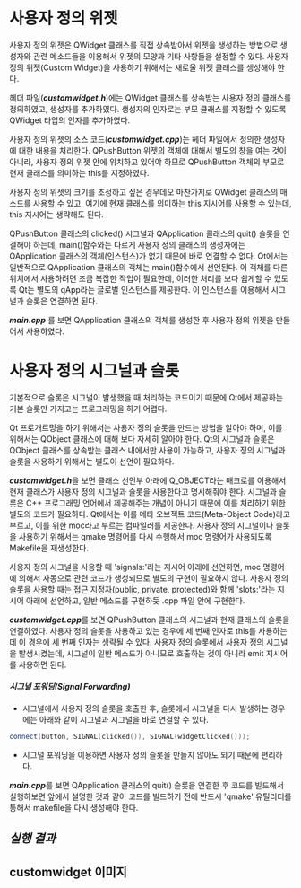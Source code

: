 # 사용자 정의 위젯

사용자 정의 위젯은 QWidget 클래스를 직접 상속받아서 위젯을 생성하는 방법으로 생성자와 관련 메소드들을 이용해서 위젯의 모양과 기타 사항들을 설정할 수 있다.
사용자 정의 위젯(Custom Widget)을 사용하기 위해서는 새로울 위젯 클래스를 생성해야 한다.

헤더 파일(***customwidget.h***)에는 QWidget 클래스를 상속받는 사용자 정의 클래스를 정의하였고, 생성자를 추가하였다. 생성자의 인자로는 부모 클래스를 지정할 수 있도록 QWidget 타입의 인자를 추가하였다.

사용자 정의 위젯의 소스 코드(***customwidget.cpp***)는 헤더 파일에서 정의한 생성자에 대한 내용을 처리한다. QPushButton 위젯의 객체에 대해서 별도의 창을 여는 것이 아니라, 사용자 정의 위젯 안에 위치하고 있어야 하므로 QPushButton 객체의 부모로 현재 클래스를 의미하는 this를 지정하였다.

사용자 정의 위젯의 크기를 조정하고 싶은 경우데오 마찬가지로 QWidget 클래스의 매소드를 사용할 수 있고, 여기에 현재 클래스를 의미하는 this 지시어를 사용할 수 있는데, this 지시어는 생략해도 된다.

QPushButton 클래스의 clicked() 시그널과 QApplication 클래스의 quit() 슬롯을 연결해야 하는데, main()함수와는 다르게 사용자 정의 클래스의 생성자에는 QApplication 클래스의 객체(인스턴스)가 없기 때문에 바로 연결할 수 없다. Qt에서는 일반적으로 QApplication 클래스의 객체는 main()함수에서 선언된다. 이 객체를 다른 위치에서 사용하려면 조금 복잡한 작업이 필요한데, 이러한 처리를 보다 쉽게할 수 있도록 Qt는 별도의 qApp라는 글로벌 인스턴스를 제공한다. 이 인스턴스를 이용해서 시그널과 슬롯은 연결하면 된다.

***main.cpp*** 를 보면 QApplication 클래스의 객체를 생성한 후 사용자 정의 위젯을 만들어서 사용하였다.

# 사용자 정의 시그널과 슬롯

기본적으로 슬롯은 시그널이 발생했을 때 처리하는 코드이기 때문에 Qt에서 제공하는 기본 슬롯만 가지고는 프로그래밍을 하기 어렵다.

Qt 프로개르밍을 하기 위해서는 사용자 정의 슬롯을 만드는 방법을 알아야 하며, 이를 위해서는 QObject 클래스에 대해 보다 자세히 알아야 한다. Qt의 시그널과 슬롯은 QObject 클래스를 상속받는 클래스 내에서만 사용이 가능하고, 사용자 정의 시그널과 슬롯을 사용하기 위해서는 별도이 선언이 필요하다.

***customwidget.h***을 보면 클래스 선언부 아래에 Q_OBJECT라는 매크로를 이용해서 현재 클래스가 사용자 정의 시그널과 슬롯을 사용한다고 명시해줘야 한다. 시그널과 슬롯은 C++ 프로그래밍 언어에서 제공해주는 개념이 아니기 때문에 이를 처리하기 위한 별도의 코드가 필요하다. Qt에서는 이를 메타 오브젝트 코드(Meta-Object Code)라고 부르고, 이를 위한 moc라고 부르는 컴파일러를 제공한다. 사용자 정의 시그널이나 슬롯을 사용하기 위해서는 qmake 명령어를 다시 수행해서 moc 명령어가 사용되도록 Makefile을 재생성한다.

사용자 정의 시그널을 사용할 때 'signals:'라는 지시어 아래에 선언하면, moc 명령어에 의해서 자동으로 관련 코드가 생성되므로 별도의 구현이 필요하지 않다. 사용자 정의 슬롯을 사용할 때는 접근 지정자(public, private, protected)와 함께 'slots:'라는 지시어 아래에 선언하고, 일반 메소드를 구현하듯 .cpp 파일 안에 구현한다.

***customwidget.cpp***를 보면 QPushButton 클래스의 시그널과 현재 클래스의 슬롯을 연결하였다. 사용자 정의 슬롯을 사용하고 있는 경우에 세 번째 인자로 this를 사용하는데 이 경우에 세 번째 인자는 생략될 수 있다. 사용자 정의 슬롯에서 사용자 정의 시그널을 발생시켰는데, 시그널이 일반 메소드가 아니므로 호출하는 것이 아니라 emit 지시어를 사용하면 된다.

#### ***시그널 포워딩(Signal Forwarding)***
+ 시그널에서 사용자 정의 슬롯을 호출한 후, 슬롯에서 시그널을 다시 발생하는 경우에는 아래와 같이 시그널과 시그널을 바로 연결할 수 있다.
```cpp
connect(button, SIGNAL(clicked()), SIGNAL(widgetClicked()));
```
+ 시그널 포워딩을 이용하면 사용자 정의 슬롯을 만들지 않아도 되기 때문에 편리하다.

***main.cpp***를 보면 QApplication 클래스의 quit() 슬롯을 연결한 후 코드를 빌드해서 실행하보면 앞에서 설명한 것과 같이 코드를 빌드하기 전에 반드시 'qmake' 유틸리티를 통해서 makefile을 다시 생성해야 한다.

***실행 결과***
---
customwidget 이미지
---
